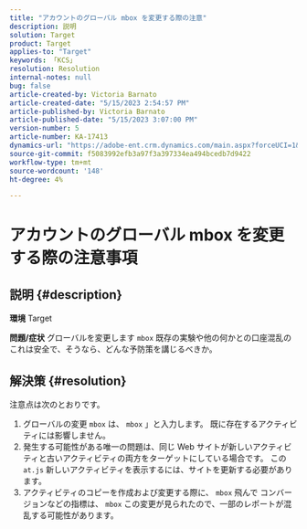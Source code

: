 ```yaml
---
title: "アカウントのグローバル mbox を変更する際の注意"
description: 説明
solution: Target
product: Target
applies-to: "Target"
keywords: 「KCS」
resolution: Resolution
internal-notes: null
bug: false
article-created-by: Victoria Barnato
article-created-date: "5/15/2023 2:54:57 PM"
article-published-by: Victoria Barnato
article-published-date: "5/15/2023 3:07:00 PM"
version-number: 5
article-number: KA-17413
dynamics-url: "https://adobe-ent.crm.dynamics.com/main.aspx?forceUCI=1&pagetype=entityrecord&etn=knowledgearticle&id=c2d60e72-30f3-ed11-8848-6045bd006ce9"
source-git-commit: f5083992efb3a97f3a397334ea494bcedb7d9422
workflow-type: tm+mt
source-wordcount: '148'
ht-degree: 4%

---
```


# アカウントのグローバル mbox を変更する際の注意事項

## 説明 {#description}

<b>環境</b>
Target


<b>問題/症状</b>
グローバルを変更します `mbox` 既存の実験や他の何かとの口座混乱の これは安全で、そうなら、どんな予防策を講じるべきか。


## 解決策 {#resolution}


注意点は次のとおりです。

1. グローバルの変更 `mbox` は、 `mbox` 」と入力します。 既に存在するアクティビティには影響しません。
2. 発生する可能性がある唯一の問題は、同じ Web サイトが新しいアクティビティと古いアクティビティの両方をターゲットにしている場合です。 この `at.js` 新しいアクティビティを表示するには、サイトを更新する必要があります。
3. アクティビティのコピーを作成および変更する際に、 `mbox` 飛んで コンバージョンなどの指標は、 `mbox` この変更が見られたので、一部のレポートが混乱する可能性があります。

